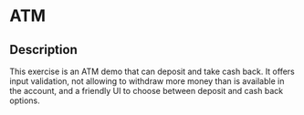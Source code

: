 # ATM

## Description

This exercise is an ATM demo that can deposit and take cash back. It offers input validation, not allowing to withdraw more money than is available in the account, and a friendly UI to choose between deposit and cash back options.
